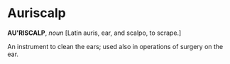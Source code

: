# Auriscalp

**AU'RISCALP**, _noun_ \[Latin auris, ear, and scalpo, to scrape.\]

An instrument to clean the ears; used also in operations of surgery on the ear.